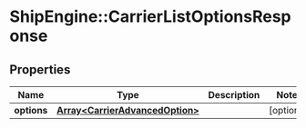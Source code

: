 # ShipEngine::CarrierListOptionsResponse

## Properties
Name | Type | Description | Notes
------------ | ------------- | ------------- | -------------
**options** | [**Array&lt;CarrierAdvancedOption&gt;**](CarrierAdvancedOption.md) |  | [optional] 


